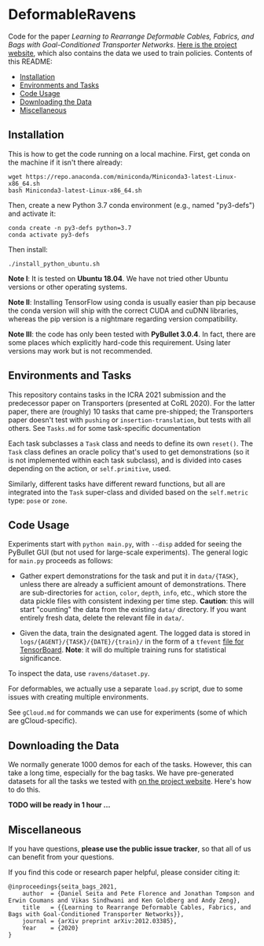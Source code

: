 # DeformableRavens

Code for the paper *Learning to Rearrange Deformable Cables, Fabrics, and Bags
with Goal-Conditioned Transporter Networks*. [Here is the project website][5],
which also contains the data we used to train policies.  Contents of this
README:

- [Installation](#installation)
- [Environments and Tasks](#environments-and-tasks)
- [Code Usage](#code-usage)
- [Downloading the Data](#downloading-the-data)
- [Miscellaneous](#miscellaneous)


## Installation

This is how to get the code running on a local machine. First, get conda on the
machine if it isn't there already:

```
wget https://repo.anaconda.com/miniconda/Miniconda3-latest-Linux-x86_64.sh
bash Miniconda3-latest-Linux-x86_64.sh
```

Then, create a new Python 3.7 conda environment (e.g., named "py3-defs") and
activate it:

```
conda create -n py3-defs python=3.7
conda activate py3-defs
```

Then install:

```
./install_python_ubuntu.sh
```

**Note I**: It is tested on **Ubuntu 18.04**. We have not tried other Ubuntu
versions or other operating systems.

**Note II**: Installing TensorFlow using conda is usually easier than pip
because the conda version will ship with the correct CUDA and cuDNN libraries,
whereas the pip version is a nightmare regarding version compatibility.

**Note III**: the code has only been tested with **PyBullet 3.0.4**. In fact,
there are some places which explicitly hard-code this requirement. Using later
versions may work but is not recommended.

## Environments and Tasks

This repository contains tasks in the ICRA 2021 submission and the predecessor
paper on Transporters (presented at CoRL 2020). For the latter paper, there are
(roughly) 10 tasks that came pre-shipped; the Transporters paper doesn't test
with `pushing` or `insertion-translation`, but tests with all others. See
`Tasks.md` for some task-specific documentation

Each task subclasses a `Task` class and needs to define its own `reset()`. The
`Task` class defines an oracle policy that's used to get demonstrations (so it
is not implemented within each task subclass), and is divided into cases
depending on the action, or `self.primitive`, used.

Similarly, different tasks have different reward functions, but all are
integrated into the `Task` super-class and divided based on the `self.metric`
type: `pose` or `zone`.

## Code Usage

Experiments start with `python main.py`, with `--disp` added for seeing the
PyBullet GUI (but not used for large-scale experiments). The general logic for
`main.py` proceeds as follows:

- Gather expert demonstrations for the task and put it in `data/{TASK}`, unless
  there are already a sufficient amount of demonstrations. There are
  sub-directories for `action`, `color`, `depth`, `info`, etc., which store the
  data pickle files with consistent indexing per time step. **Caution**: this
  will start "counting" the data from the existing `data/` directory. If you
  want entirely fresh data, delete the relevant file in `data/`.

- Given the data, train the designated agent. The logged data is stored in
  `logs/{AGENT}/{TASK}/{DATE}/{train}/` in the form of a `tfevent` [file for
  TensorBoard][4]. **Note**: it will do multiple training runs for statistical
  significance.

To inspect the data, use `ravens/dataset.py`.

For deformables, we actually use a separate `load.py` script, due to some
issues with creating multiple environments.

See `gCloud.md` for commands we can use for experiments (some of which are
gCloud-specific).

## Downloading the Data

We normally generate 1000 demos for each of the tasks. However, this can take a
long time, especially for the bag tasks. We have pre-generated datasets for all
the tasks we tested with [on the project website][5]. Here's how to do this.

**TODO will be ready in 1 hour ...**


## Miscellaneous

If you have questions, **please use the public issue tracker**, so that all of
us can benefit from your questions.

If you find this code or research paper helpful, please consider citing it:

```
@inproceedings{seita_bags_2021,
    author  = {Daniel Seita and Pete Florence and Jonathan Tompson and Erwin Coumans and Vikas Sindhwani and Ken Goldberg and Andy Zeng},
    title   = {{Learning to Rearrange Deformable Cables, Fabrics, and Bags with Goal-Conditioned Transporter Networks}},
    journal = {arXiv preprint arXiv:2012.03385},
    Year    = {2020}
}
```

[1]:https://www.tensorflow.org/hub/installation
[2]:https://github.com/tensorflow/addons/issues/1132
[3]:https://partner-code.googlesource.com/project-reach/+/75459a560ea9ae4b9d7283ef39d4a4d99598ab81
[4]:https://stackoverflow.com/a/56537286/3287820
[5]:https://berkeleyautomation.github.io/bags/
